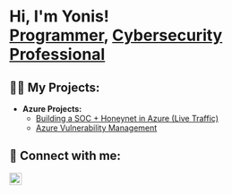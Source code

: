 <h1>Hi, I'm Yonis! <br/><a href="https://github.com/yonismuse">Programmer</a>, <a href="https://www.linkedin.com/in/yonis-muse/">Cybersecurity Professional</a></h1>

<h2>👨‍💻 My Projects:</h2>

- <b> Azure Projects:</b>
  - [Building a SOC + Honeynet in Azure (Live Traffic)](https://github.com/yonismuse/Azure-SOC)
  - [Azure Vulnerability Management](https://github.com/yonismuse/openvas)




<h2> 🤳 Connect with me:</h2>


[<img align="left" alt="JoshMadakor | LinkedIn" width="22px" src="https://cdn.jsdelivr.net/npm/simple-icons@v3/icons/linkedin.svg" />][linkedin]



[linkedin]: https://www.linkedin.com/in/yonis-muse/


